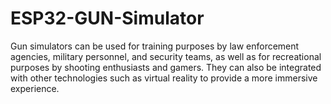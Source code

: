 # ESP32-GUN-Simulator
Gun simulators can be used for training purposes by law enforcement agencies, military personnel, and security teams, as well as for recreational purposes by shooting enthusiasts and gamers. They can also be integrated with other technologies such as virtual reality to provide a more immersive experience.
